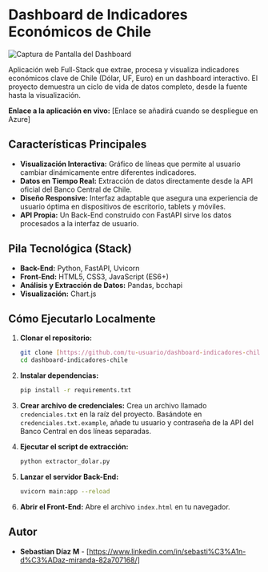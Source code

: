 # Dashboard de Indicadores Económicos de Chile

![Captura de Pantalla del Dashboard](https://github.com/user-attachments/assets/13960c38-1bea-43d3-b9c0-d5b96d8b8690)

Aplicación web Full-Stack que extrae, procesa y visualiza indicadores económicos clave de Chile (Dólar, UF, Euro) en un dashboard interactivo. El proyecto demuestra un ciclo de vida de datos completo, desde la fuente hasta la visualización.

**Enlace a la aplicación en vivo:** [Enlace se añadirá cuando se despliegue en Azure]

## Características Principales
- **Visualización Interactiva:** Gráfico de líneas que permite al usuario cambiar dinámicamente entre diferentes indicadores.
- **Datos en Tiempo Real:** Extracción de datos directamente desde la API oficial del Banco Central de Chile.
- **Diseño Responsive:** Interfaz adaptable que asegura una experiencia de usuario óptima en dispositivos de escritorio, tablets y móviles.
- **API Propia:** Un Back-End construido con FastAPI sirve los datos procesados a la interfaz de usuario.

## Pila Tecnológica (Stack)
* **Back-End:** Python, FastAPI, Uvicorn
* **Front-End:** HTML5, CSS3, JavaScript (ES6+)
* **Análisis y Extracción de Datos:** Pandas, bcchapi
* **Visualización:** Chart.js

## Cómo Ejecutarlo Localmente

1.  **Clonar el repositorio:**
    ```bash
    git clone [https://github.com/tu-usuario/dashboard-indicadores-chile.git](https://github.com/tu-usuario/dashboard-indicadores-chile.git)
    cd dashboard-indicadores-chile
    ```

2.  **Instalar dependencias:**
    ```bash
    pip install -r requirements.txt
    ```

3.  **Crear archivo de credenciales:**
    Crea un archivo llamado `credenciales.txt` en la raíz del proyecto. Basándote en `credenciales.txt.example`, añade tu usuario y contraseña de la API del Banco Central en dos líneas separadas.

4.  **Ejecutar el script de extracción:**
    ```bash
    python extractor_dolar.py
    ```

5.  **Lanzar el servidor Back-End:**
    ```bash
    uvicorn main:app --reload
    ```

6.  **Abrir el Front-End:**
    Abre el archivo `index.html` en tu navegador.

## Autor
* **Sebastian Díaz M** - [https://www.linkedin.com/in/sebasti%C3%A1n-d%C3%ADaz-miranda-82a707168/]

